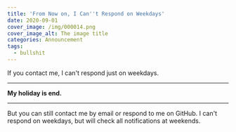 ```yaml
---
title: 'From Now on, I Can''t Respond on Weekdays'
date: 2020-09-01
cover_image: /img/000014.png
cover_image_alt: The image title
categories: Announcement
tags:
  - bullshit
---
```


If you contact me, I can't respond just on weekdays.

<!-- more -->

---

**My holiday is end.**

---

But you can still contact me by email or respond to me on GitHub. I can't respond on weekdays, but will check all notifications at weekends.
